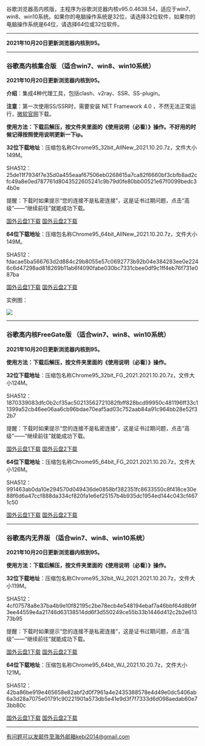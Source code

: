 谷歌浏览器高内核版，主程序为谷歌浏览器内核v95.0.4638.54，适应于win7、win8、win10系统。如果你的电脑操作系统是32位，请选择32位软件，如果你的电脑操作系统是64位，请选择64位或32位软件。

***

**2021年10月20日更新浏览器内核到95。**

***

### 谷歌高内核集合版  （适合win7、win8、win10系统）

**2021年10月20日更新浏览器内核到95。**

**介绍**：集成4种代理工具，包括clash、v2ray、SSR、SS-plugin。

**注意**：第一次使用SS/SSR时，需要安装 NET Framework 4.0 ，不然无法正常运行，[微软官网](https://www.microsoft.com/zh-cn/download/details.aspx?id=17718)下载。

**使用方法：下载后解压，按文件夹里面的《使用说明（必看）》操作。不好用的时候记得按照使用说明更新一下ip。**

**32位下载地址**：压缩包名称Chrome95_32bit_AllNew_2021.10.20.7z，文件大小149M。

SHA512：25de11f7934f7e35d0a455eaaf67506eb0268615a7ca82f6660bf3cbfb8ad2cfc49a8e0ed787761d8043522605241c9b79d0fe80bb00521e67f0099bedc34b0e

提醒：下载时如果提示“您的连接不是私密连接”，这是证书过期问题，点击“高级”——“继续前往”就能成功下载。

[国外云盘1下载](https://tr101.free4444.xyz/Chrome95_32bit_AllNew_2021.10.20.7z) 
[国外云盘2下载](https://tr201.free4444.xyz/Chrome95_32bit_AllNew_2021.10.20.7z) 

**64位下载地址**：压缩包名称Chrome95_64bit_AllNew_2021.10.20.7z，文件大小149M。

SHA512：fdacae5ba566763d2d884c29b8055e57c0692773b92b04e384283ee0e2246c6d47298ad818269b11ab6f4090fabe030bc7331cbee0df9c1ff4eb76f731e087ba

[国外云盘1下载](https://tr101.free4444.xyz/Chrome95_64bit_AllNew_2021.10.20.7z) 
[国外云盘2下载](https://tr201.free4444.xyz/Chrome95_64bit_AllNew_2021.10.20.7z) 

实例图：

![](https://cdn.jsdelivr.net/gh/Alvin9999/pac2/softimag/chrome90-2.PNG)

***

### 谷歌高内核FreeGate版  （适合win7、win8、win10系统）

**2021年10月20日更新浏览器内核到95。**

**使用方法：下载后解压，按文件夹里面的《使用说明（必看）》操作。**

**32位下载地址**：压缩包名称Chrome95_32bit_FG_2021.2021.10.20.7z，文件大小124M。

SHA512：1870339083dfc0b2cf35ac50213562721082fbff828bcd99950c481196ff33c11399a52cb46ee06aa6cb96bdae70eaf5ad03c752aab84a91c964bb28e52f32b7

提醒：下载时如果提示“您的连接不是私密连接”，这是证书过期问题，点击“高级”——“继续前往”就能成功下载。

[国外云盘1下载](https://tr101.free4444.xyz/Chrome95_32bit_FG_2021.10.20.7z) 
[国外云盘2下载](https://tr201.free4444.xyz/Chrome95_32bit_FG_2021.10.20.7z) 

**64位下载地址**：压缩包名称Chrome95_64bit_FG_2021.2021.10.20.7z，文件大小126M。

SHA512：991463ab0da10e294570d049436de0858bf382351fc8633550c8f418ce30e88f6d6a47ccf888da334cf820fa1e6ef25157b4b935dc1954ed144c043cf4671c50

[国外云盘1下载](https://tr101.free4444.xyz/Chrome95_64bit_FG_2021.10.20.7z) 
[国外云盘2下载](https://tr201.free4444.xyz/Chrome95_64bit_FG_2021.10.20.7z) 

***

### 谷歌高内无界版  （适合win7、win8、win10系统）

**2021年10月20日更新浏览器内核到95。**

**使用方法：下载后解压，按文件夹里面的《使用说明（必看）》操作。**

**32位下载地址**：压缩包名称Chrome95_32bit_WJ_2021.2021.10.20.7z，文件大小119M。

SHA512：4cf07578a8e37ba4b9e10f82195c2be78ecb4e548194ebaf7a46bbf64d8b9f3ee44559e4a21746d63138514dd6f3d550249ce55b33b1446d412c2b2e61373b95

提醒：下载时如果提示“您的连接不是私密连接”，这是证书过期问题，点击“高级”——“继续前往”就能成功下载。

[国外云盘1下载](https://tr101.free4444.xyz/Chrome95_32bit_WJ_2021.10.20.7z) 
[国外云盘2下载](https://tr201.free4444.xyz/Chrome95_32bit_WJ_2021.10.20.7z) 

**64位下载地址**：压缩包名称Chrome95_64bit_WJ_2021.10.20.7z，文件大小121M。

SHA512：42ba86be919e465658e82abf2d0f7961a4e2435388578e4d49e0dc5406ab6a3d28a7075e01791c90221901a573db5e41e9d3f7f7333d6d098aedab60e73bb80c

[国外云盘1下载](https://tr101.free4444.xyz/Chrome95_64bit_WJ_2021.10.20.7z) 
[国外云盘2下载](https://tr201.free4444.xyz/Chrome95_64bit_WJ_2021.10.20.7z) 

***

有问题可以发邮件至海外邮箱kebi2014@gmail.com